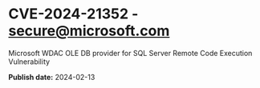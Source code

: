 # CVE-2024-21352 - secure@microsoft.com

Microsoft WDAC OLE DB provider for SQL Server Remote Code Execution Vulnerability

**Publish date:** 2024-02-13
